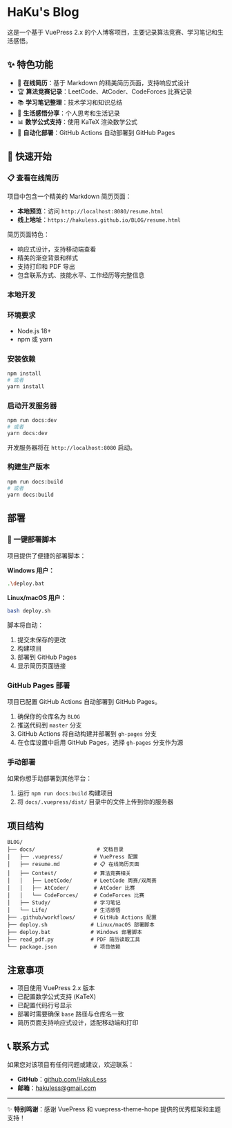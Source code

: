 # HaKu's Blog

这是一个基于 VuePress 2.x 的个人博客项目，主要记录算法竞赛、学习笔记和生活感悟。

## ✨ 特色功能

- 📝 **在线简历**：基于 Markdown 的精美简历页面，支持响应式设计
- 🏆 **算法竞赛记录**：LeetCode、AtCoder、CodeForces 比赛记录
- 📚 **学习笔记整理**：技术学习和知识总结
- 💭 **生活感悟分享**：个人思考和生活记录
- 📊 **数学公式支持**：使用 KaTeX 渲染数学公式
- 🚀 **自动化部署**：GitHub Actions 自动部署到 GitHub Pages

## 🚀 快速开始

### 📋 查看在线简历

项目中包含一个精美的 Markdown 简历页面：

- **本地预览**：访问 `http://localhost:8080/resume.html`
- **线上地址**：`https://hakuless.github.io/BLOG/resume.html`

简历页面特色：
- 响应式设计，支持移动端查看
- 精美的渐变背景和样式
- 支持打印和 PDF 导出
- 包含联系方式、技能水平、工作经历等完整信息

### 本地开发

### 环境要求
- Node.js 18+
- npm 或 yarn

### 安装依赖
```bash
npm install
# 或者
yarn install
```

### 启动开发服务器
```bash
npm run docs:dev
# 或者
yarn docs:dev
```

开发服务器将在 `http://localhost:8080` 启动。

### 构建生产版本
```bash
npm run docs:build
# 或者
yarn docs:build
```

## 部署

### 🚀 一键部署脚本

项目提供了便捷的部署脚本：

**Windows 用户：**
```bash
.\deploy.bat
```

**Linux/macOS 用户：**
```bash
bash deploy.sh
```

脚本将自动：
1. 提交未保存的更改
2. 构建项目
3. 部署到 GitHub Pages
4. 显示简历页面链接

### GitHub Pages 部署

项目已配置 GitHub Actions 自动部署到 GitHub Pages。

1. 确保你的仓库名为 `BLOG`
2. 推送代码到 `master` 分支
3. GitHub Actions 将自动构建并部署到 `gh-pages` 分支
4. 在仓库设置中启用 GitHub Pages，选择 `gh-pages` 分支作为源

### 手动部署

如果你想手动部署到其他平台：

1. 运行 `npm run docs:build` 构建项目
2. 将 `docs/.vuepress/dist/` 目录中的文件上传到你的服务器

## 项目结构

```
BLOG/
├── docs/                    # 文档目录
│   ├── .vuepress/          # VuePress 配置
│   ├── resume.md           # 📋 在线简历页面
│   ├── Contest/            # 算法竞赛相关
│   │   ├── LeetCode/       # LeetCode 周赛/双周赛
│   │   ├── AtCoder/        # AtCoder 比赛
│   │   └── CodeForces/     # CodeForces 比赛
│   ├── Study/              # 学习笔记
│   └── Life/               # 生活感悟
├── .github/workflows/      # GitHub Actions 配置
├── deploy.sh              # Linux/macOS 部署脚本
├── deploy.bat             # Windows 部署脚本
├── read_pdf.py            # PDF 简历读取工具
└── package.json            # 项目依赖
```

## 注意事项

- 项目使用 VuePress 2.x 版本
- 已配置数学公式支持 (KaTeX)
- 已配置代码行号显示
- 部署时需要确保 `base` 路径与仓库名一致
- 简历页面支持响应式设计，适配移动端和打印

## 📞 联系方式

如果您对该项目有任何问题或建议，欢迎联系：

- **GitHub**：[github.com/HakuLess](https://github.com/HakuLess)
- **邮箱**：hakuless@gmail.com

---

✨ **特别鸣谢**：感谢 VuePress 和 vuepress-theme-hope 提供的优秀框架和主题支持！
